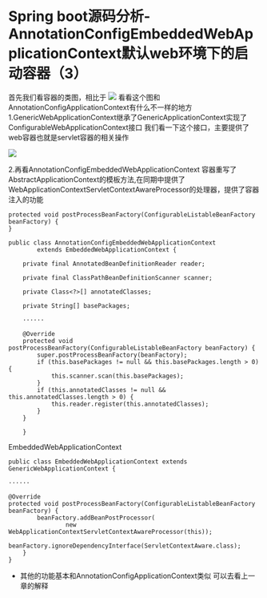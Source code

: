 # Spring boot源码分析-AnnotationConfigEmbeddedWebApplicationContext默认web环境下的启动容器（3）

首先我们看容器的类图，相比于
![](http://osgqa4bwf.bkt.clouddn.com/2017-08-20-15032081720049.jpg)
看看这个图和AnnotationConfigApplicationContext有什么不一样的地方
1.GenericWebApplicationContext继承了GenericApplicationContext实现了ConfigurableWebApplicationContext接口  我们看一下这个接口，主要提供了web容器也就是servlet容器的相关操作

![](http://osgqa4bwf.bkt.clouddn.com/2017-08-20-15032085012832.jpg)

2.再看AnnotationConfigEmbeddedWebApplicationContext  容器重写了
AbstractApplicationContext的模板方法,在同期中提供了WebApplicationContextServletContextAwareProcessor的处理器，提供了容器注入的功能

```
protected void postProcessBeanFactory(ConfigurableListableBeanFactory beanFactory) {
}
```

```
public class AnnotationConfigEmbeddedWebApplicationContext
		extends EmbeddedWebApplicationContext {

	private final AnnotatedBeanDefinitionReader reader;

	private final ClassPathBeanDefinitionScanner scanner;

	private Class<?>[] annotatedClasses;

	private String[] basePackages;
	
	······
	
	@Override
	protected void postProcessBeanFactory(ConfigurableListableBeanFactory beanFactory) {
		super.postProcessBeanFactory(beanFactory);
		if (this.basePackages != null && this.basePackages.length > 0) {
			this.scanner.scan(this.basePackages);
		}
		if (this.annotatedClasses != null && this.annotatedClasses.length > 0) {
			this.reader.register(this.annotatedClasses);
		}
	}
	
	}
```


EmbeddedWebApplicationContext

```
public class EmbeddedWebApplicationContext extends GenericWebApplicationContext {

······

@Override
protected void postProcessBeanFactory(ConfigurableListableBeanFactory beanFactory) {
		beanFactory.addBeanPostProcessor(
				new WebApplicationContextServletContextAwareProcessor(this));
		beanFactory.ignoreDependencyInterface(ServletContextAware.class);
	}
}
```


-   其他的功能基本和AnnotationConfigApplicationContext类似  可以去看上一章的解释

